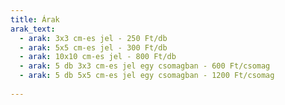 ```yaml
---
title: Árak
arak_text: 
  - arak: 3x3 cm-es jel - 250 Ft/db
  - arak: 5x5 cm-es jel - 300 Ft/db
  - arak: 10x10 cm-es jel - 800 Ft/db
  - arak: 5 db 3x3 cm-es jel egy csomagban - 600 Ft/csomag
  - arak: 5 db 5x5 cm-es jel egy csomagban - 1200 Ft/csomag
    
---
```

